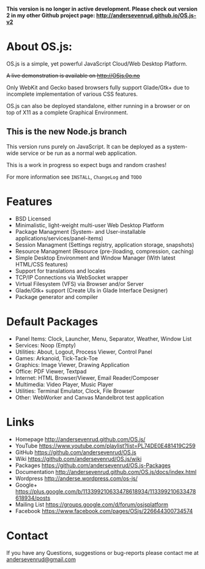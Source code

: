 **This version is no longer in active development. Please check out version 2 in my other Github project page: http://andersevenrud.github.io/OS.js-v2**

# About OS.js:
OS.js is a simple, yet powerful JavaScript Cloud/Web Desktop Platform.

~~A live demonstration is available on http://OSjs.0o.no~~

Only WebKit and Gecko based browsers fully support Glade/Gtk+ due to incomplete implementation of various
CSS features.

OS.js can also be deployed standalone, either running in a browser or on top of X11 as a complete Graphical Environment.

## This is the new Node.js branch

This version runs purely on JavaScript. It can be deployed as a system-wide service or be run as a normal web application.

This is a work in progress so expect bugs and random crashes!

For more information see `INSTALL`, `ChangeLog` and `TODO`

# Features
* BSD Licensed
* Minimalistic, light-weight multi-user Web Desktop Platform
* Package Managment (System- and User-installable applications/services/panel-items)
* Session Managment (Settings registry, application storage, snapshots)
* Resource Managment (Resource (pre-)loading, compression, caching)
* Simple Desktop Environment and Window Manager (With latest HTML/CSS features)
* Support for translations and locales
* TCP/IP Connections via WebSocket wrapper
* Virtual Filesystem (VFS) via Browser and/or Server
* Glade/Gtk+ support (Create UIs in Glade Interface Designer)
* Package generator and compiler

# Default Packages
* Panel Items: Clock, Launcher, Menu, Separator, Weather, Window List
* Services: Noop (Empty)
* Utilities: About, Logout, Process Viewer, Control Panel
* Games: Arkanoid, Tick-Tack-Toe
* Graphics: Image Viewer, Drawing Application
* Office: PDF Viewer, Textpad
* Internet: HTML Browser/Viewer, Email Reader/Composer
* Multimedia: Video Player, Music Player
* Utilities: Terminal Emulator, Clock, File Browser
* Other: WebWorker and Canvas Mandelbrot test application

# Links
* Homepage      http://andersevenrud.github.com/OS.js/
* YouTube       https://www.youtube.com/playlist?list=PL74DE0E481419C259
* GitHub        https://github.com/andersevenrud/OS.js
* Wiki          https://github.com/andersevenrud/OS.js/wiki
* Packages      https://github.com/andersevenrud/OS.js-Packages
* Documentation http://andersevenrud.github.com/OS.js/docs/index.html
* Wordpress     http://anderse.wordpress.com/os-js/
* Google+       https://plus.google.com/b/113399210633478618934/113399210633478618934/posts
* Mailing List  https://groups.google.com/d/forum/osjsplatform
* Facebook      https://www.facebook.com/pages/OSjs/226644300734574

# Contact
If you have any Questions, suggestions or bug-reports please contact me at
andersevenrud@gmail.com
